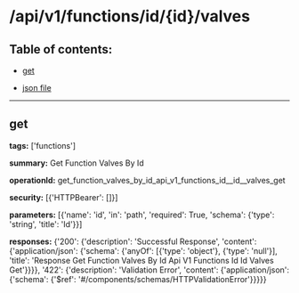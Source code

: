 # /api/v1/functions/id/{id}/valves

## Table of contents:
- [get](#get)

- [json file](./_api_v1_functions_id_{id}_valves.json)

---
<a name="get"></a>
## get

**tags:** ['functions']

**summary:** Get Function Valves By Id

**operationId:** get_function_valves_by_id_api_v1_functions_id__id__valves_get

**security:** [{'HTTPBearer': []}]

**parameters:** [{'name': 'id', 'in': 'path', 'required': True, 'schema': {'type': 'string', 'title': 'Id'}}]

**responses:** {'200': {'description': 'Successful Response', 'content': {'application/json': {'schema': {'anyOf': [{'type': 'object'}, {'type': 'null'}], 'title': 'Response Get Function Valves By Id Api V1 Functions Id  Id  Valves Get'}}}}, '422': {'description': 'Validation Error', 'content': {'application/json': {'schema': {'$ref': '#/components/schemas/HTTPValidationError'}}}}}

